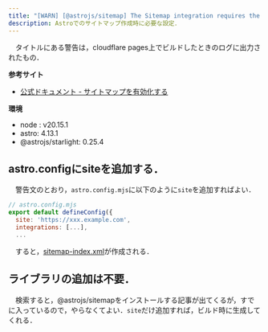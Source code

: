 ```yaml
---
title: "[WARN] [@astrojs/sitemap] The Sitemap integration requires the `site` astro.config option. Skipping."
description: Astroでのサイトマップ作成時に必要な設定．
---
```


　タイトルにある警告は，cloudflare pages上でビルドしたときのログに出力されたもの．

**参考サイト**
- [公式ドキュメント - サイトマップを有効化する](https://starlight.astro.build/ja/guides/customization/)

**環境**
- node : v20.15.1
- astro: 4.13.1
- @astrojs/starlight: 0.25.4

## astro.configにsiteを追加する．
　警告文のとおり，`astro.config.mjs`に以下のように`site`を追加すればよい．
```js
// astro.config.mjs
export default defineConfig({
  site: 'https://xxx.example.com',
  integrations: [...],
  ...
```
　すると，[sitemap-index.xml](https://st953225.static.jp/sitemap-index.xml)が作成される．

## ライブラリの追加は不要．
　検索すると，@astrojs/sitemapをインストールする記事が出てくるが，すでに入っているので，やらなくてよい．`site`だけ追加すれば，ビルド時に生成してくれる．
